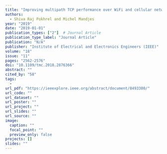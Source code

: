 ```yaml
---
title: "Improving multipath TCP performance over WiFi and cellular networks: An analytical approach"
authors:
  - Shiva Raj Pokhrel and Michel Mandjes
year: "2019"
date: "2019-01-01"
publication_types: ["2"]  # Journal Article
publication_type_label: "Journal Article"
publication: "N/A"
publisher: "Institute of Electrical and Electronics Engineers (IEEE)"
volume: "18"
issue: "11"
pages: "2562-2576"
doi: "10.1109/tmc.2018.2876366"
abstract: ""
cited_by: "58"
tags:
  - 
url_pdf: "https://ieeexplore.ieee.org/abstract/document/8493300/"
url_code: ""
url_dataset: ""
url_poster: ""
url_project: ""
url_slides: ""
url_source: ""
image:
  caption: ""
  focal_point: ""
  preview_only: false
projects: []
slides: ""
---
```

